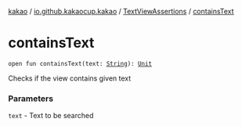 [kakao](../../index.md) / [io.github.kakaocup.kakao](../index.md) / [TextViewAssertions](index.md) / [containsText](./contains-text.md)

# containsText

`open fun containsText(text: `[`String`](https://kotlinlang.org/api/latest/jvm/stdlib/kotlin/-string/index.html)`): `[`Unit`](https://kotlinlang.org/api/latest/jvm/stdlib/kotlin/-unit/index.html)

Checks if the view contains given text

### Parameters

`text` - Text to be searched